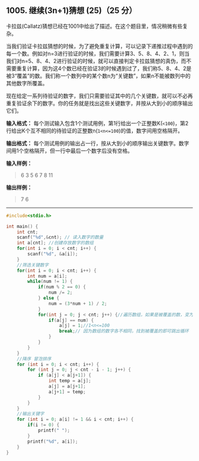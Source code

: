 ﻿## 1005. 继续(3n+1)猜想 (25)（25 分）
卡拉兹(Callatz)猜想已经在1001中给出了描述。在这个题目里，情况稍微有些复杂。

当我们验证卡拉兹猜想的时候，为了避免重复计算，可以记录下递推过程中遇到的每一个数。例如对n=3进行验证的时候，我们需要计算3、5、8、4、2、1，则当我们对n=5、8、4、2进行验证的时候，就可以直接判定卡拉兹猜想的真伪，而不需要重复计算，因为这4个数已经在验证3的时候遇到过了，我们称5、8、4、2是被3“覆盖”的数。我们称一个数列中的某个数n为“关键数”，如果n不能被数列中的其他数字所覆盖。

现在给定一系列待验证的数字，我们只需要验证其中的几个关键数，就可以不必再重复验证余下的数字。你的任务就是找出这些关键数字，并按从大到小的顺序输出它们。

**输入格式：** 每个测试输入包含1个测试用例，第1行给出一个正整数K(`<100`)，第2行给出K个互不相同的待验证的正整数n(`1<n<=100`)的值，数字间用空格隔开。

**输出格式：** 每个测试用例的输出占一行，按从大到小的顺序输出关键数字。数字间用1个空格隔开，但一行中最后一个数字后没有空格。

**输入样例：**
>6
3 5 6 7 8 11

**输出样例：**
>7 6

---
```c
#include<stdio.h>

int main() {
    int cnt;
    scanf("%d",&cnt); // 读入数字的数量 
    int a[cnt]; //创建存放数字的数组 
    for(int i = 0; i < cnt; i++) {
        scanf("%d", &a[i]);
    }
    //筛选关键数字
    for(int i = 0; i < cnt; i++) { 
        int num = a[i];
        while(num != 1) {
            if(num % 2 == 0) {
				num /= 2;
			} else {
				num = (3*num + 1) / 2;
			}
            for(int j = 0; j < cnt; j++) {//遍历数组，如果是被覆盖的数，变为1
                if(a[j] == num) {
                    a[j] = 1;//1<n<=100
                    break;// 因为数组的数字各不相同，找到被覆盖的即可跳出循环
                }
            }
        }
    }
    //降序 冒泡排序 
    for (int i = 0; i < cnt; i++) {
    	for (int j = 0; j < cnt - i - 1; j++) {
    		if (a[j] < a[j+1]) {
    			int temp = a[j];
    			a[j] = a[j+1];
    			a[j+1] = temp;
			}
		}
	} 
    //输出关键字 
	for (int i = 0; a[i] != 1 && i < cnt; i++) {
		if(i != 0) {
			printf(" ");
		}
		printf("%d", a[i]); 
	} 
}
```
